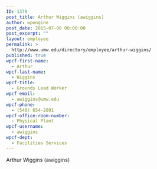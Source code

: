 ```yaml
---
ID: 1379
post_title: Arthur Wiggins (awiggins)
author: wpengine
post_date: 2015-07-06 08:00:00
post_excerpt: ""
layout: employee
permalink: >
  http://www.umw.edu/directory/employee/arthur-wiggins/
published: true
wpcf-first-name:
  - Arthur
wpcf-last-name:
  - Wiggins
wpcf-title:
  - Grounds Lead Worker
wpcf-email:
  - awiggins@umw.edu
wpcf-phone:
  - (540) 654-2091
wpcf-office-room-number:
  - Physical Plant
wpcf-username:
  - awiggins
wpcf-dept:
  - Facilities Services
---
```

Arthur Wiggins (awiggins)